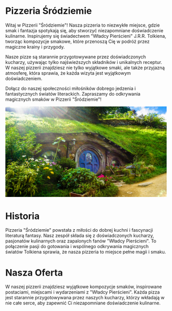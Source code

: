 # Pizzeria Śródziemie

Witaj w Pizzerii "Śródziemie"! Nasza pizzeria to niezwykłe miejsce, gdzie smak i fantazja spotykają się, aby stworzyć niezapomniane doświadczenie kulinarne. Inspirujemy się świadectwem "Władcy Pierścieni" J.R.R. Tolkiena, tworząc kompozycje smakowe, które przenoszą Cię w podróż przez magiczne krainy i przygody.

Nasze pizze są starannie przygotowywane przez doświadczonych kucharzy, używając tylko najświeższych składników i unikalnych receptur. W naszej pizzerii znajdziesz nie tylko wyjątkowe smaki, ale także przyjazną atmosferę, która sprawia, że każda wizyta jest wyjątkowym doświadczeniem.

Dołącz do naszej społeczności miłośników dobrego jedzenia i fantastycznych światów literackich. Zapraszamy do odkrywania magicznych smaków w Pizzerii "Śródziemie"!

<img src="img/andres-iga-7XKkJVw1d8c-unsplash.jpg" width = 1000>

# Historia
Pizzeria "Śródziemie" powstała z miłości do dobrej kuchni i fascynacji literaturą fantasy. Nasz zespół składa się z doświadczonych kucharzy, pasjonatów kulinarnych oraz zapalonych fanów "Władcy Pierścieni". To połączenie pasji do gotowania i wspólnego odkrywania magicznych światów Tolkiena sprawia, że nasza pizzeria to miejsce pełne magii i smaku.

# Nasza Oferta
W naszej pizzerii znajdziesz wyjątkowe kompozycje smaków, inspirowane postaciami, miejscami i wydarzeniami z "Władcy Pierścieni". Każda pizza jest starannie przygotowywana przez naszych kucharzy, którzy wkładają w nie całe serce, aby zapewnić Ci niezapomniane doświadczenie kulinarne.
